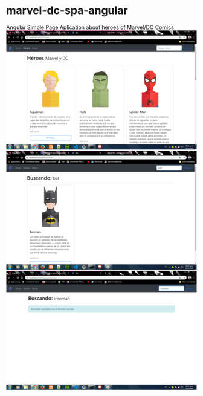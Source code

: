 # marvel-dc-spa-angular
Angular Simple Page Aplication about heroes of Marvel/DC Comics
![Screenshot](1.png)
 ![Screenshot](2.png)
 ![Screenshot](3.png)
